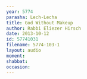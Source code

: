 ```yaml
---
year: 5774
parasha: Lech-Lecha
title: God Without Makeup
author: Rabbi Eliezer Hirsch
date: 2013-10-12
id: 57741031
filename: 5774-103-1
layout: audio
moment: 
shabbat: 
occasion: 
---
```

